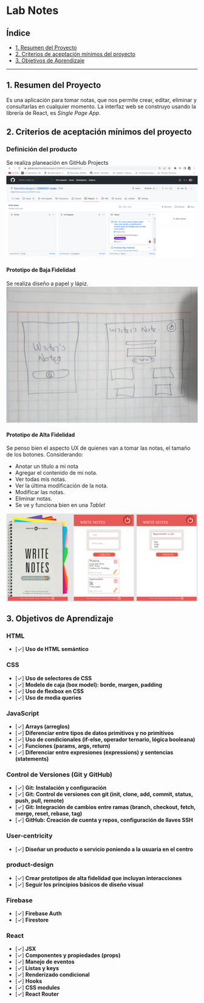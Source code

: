 # Lab Notes

## Índice

* [1. Resumen del Proyecto](#1-resumen-del-proyecto)
* [2. Criterios de aceptación mínimos del proyecto](#2-criterios-de-aceptación-mínimos-del-proyecto)
* [3. Objetivos de Aprendizaje](#3-objetivos-de-aprendizaje)

***

## 1. Resumen del Proyecto

Es una aplicación para tomar notas, que nos permite crear, editar, eliminar y consultarlas en cualquier momento. La interfaz web se construyo usando la librería de React, es _Single Page App_.

## 2. Criterios de aceptación mínimos del proyecto

### Definición del producto

Se realiza planeación en GitHub Projects
![Project](/write-notes/src/assets/githubProyect.png)

#### Prototipo de Baja Fidelidad
Se realiza diseño a papel y lápiz.
![Baja Fidelidad](/write-notes/src/assets/bf.jpeg)

#### Prototipo de Alta Fidelidad
Se penso bien el aspecto UX de quienes van a tomar las notas, el tamaño de los botones. Considerando:
* Anotar un título a mi nota
* Agregar el contenido de mi nota.
* Ver todas mis notas.
* Ver la última modificación de la nota.
* Modificar las notas.
* Eliminar notas.
* Se ve y funciona bien en una _Tablet_

![Alta Fidelidad](/write-notes/src/assets/af.png)



## 3. Objetivos de Aprendizaje

### HTML

- [✓] **Uso de HTML semántico**

### CSS

- [✓] **Uso de selectores de CSS**
- [✓] **Modelo de caja (box model): borde, margen, padding**
- [✓] **Uso de flexbox en CSS**
- [✓] **Uso de media queries**

### JavaScript

- [✓] **Arrays (arreglos)**
- [✓] **Diferenciar entre tipos de datos primitivos y no primitivos**
- [✓] **Uso de condicionales (if-else, operador ternario, lógica booleana)**
- [✓] **Funciones (params, args, return)**
- [✓] **Diferenciar entre expresiones (expressions) y sentencias (statements)**

### Control de Versiones (Git y GitHub)

- [✓] **Git: Instalación y configuración**
- [✓] **Git: Control de versiones con git (init, clone, add, commit, status, push, pull, remote)**
- [✓] **Git: Integración de cambios entre ramas (branch, checkout, fetch, merge, reset, rebase, tag)**
- [✓] **GitHub: Creación de cuenta y repos, configuración de llaves SSH**

### User-centricity

- [✓] **Diseñar un producto o servicio poniendo a la usuaria en el centro**

### product-design

- [✓] **Crear prototipos de alta fidelidad que incluyan interacciones**
- [✓] **Seguir los principios básicos de diseño visual**

### Firebase

- [✓] **Firebase Auth**
- [✓] **Firestore**

### React

- [✓] **JSX**
- [✓] **Componentes y propiedades (props)**
- [✓] **Manejo de eventos**
- [✓] **Listas y keys**
- [✓] **Renderizado condicional**
- [✓] **Hooks**
- [✓] **CSS modules**
- [✓] **React Router**

